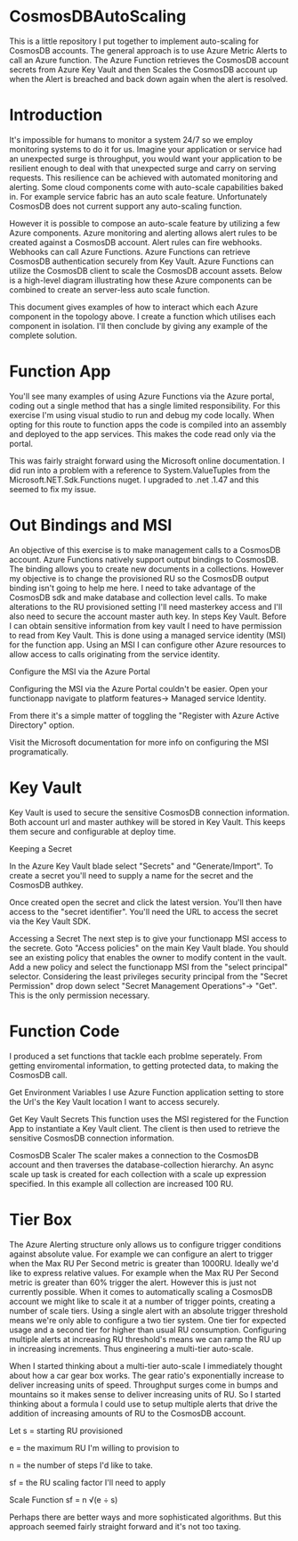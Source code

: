 # CosmosDBAutoScaling

This is a little repository I put together to implement auto-scaling for CosmosDB accounts. The general approach is to use Azure Metric Alerts to call an Azure function. The Azure Function retrieves the CosmosDB account secrets from Azure Key Vault and then Scales the CosmosDB account up when the Alert is breached and back down again when the alert is resolved. 

# Introduction

It's impossible for humans to monitor a system 24/7 so we employ monitoring systems to do it for us. Imagine your application or service had an unexpected surge is throughput, you would want your application to be resilient enough to deal with that unexpected surge and carry on serving requests. This resilience can be achieved with automated monitoring and alerting. Some cloud components come with auto-scale capabilities baked in. For example service fabric has an auto scale feature. Unfortunately CosmosDB does not current support any auto-scaling function.

However it is possible to compose an auto-scale feature by utilizing a few Azure components. Azure monitoring and alerting allows alert rules to be created against a CosmosDB account. Alert rules can fire webhooks. Webhooks can call Azure Functions. Azure Functions can retrieve CosmosDB authentication securely from Key Vault. Azure Functions can utilize the CosmosDB client to scale the CosmosDB account assets. Below is a high-level diagram illustrating how these Azure components can be combined to create an server-less auto scale function.

This document gives examples of how to interact which each Azure component in the topology above. I create a function which utilises each component in isolation. I'll then conclude by giving any example of the complete solution.



# Function App
You'll see many examples of using Azure Functions via the Azure portal, coding out a single method that has a single limited responsibility. For this exercise I'm using visual studio to run and debug my code locally. When opting for this route to function apps the code is compiled into an assembly and deployed to the app services. This makes the code read only via the portal. 

This was fairly straight forward using the Microsoft online documentation. I did run into a problem with a reference to System.ValueTuples from the Microsoft.NET.Sdk.Functions nuget. I upgraded to .net .1.47 and this seemed to fix my issue.

# Out Bindings and MSI
An objective of this exercise is to make management calls to a CosmosDB account. Azure Functions natively support output bindings to CosmosDB. The binding allows you to create new documents in a collections. However my objective is to change the provisioned RU so the CosmosDB output binding isn't going to help me here. I need to take advantage of the CosmosDB sdk and make database and collection level calls. To make alterations to the RU provisioned setting I'll need masterkey access and I'll also need to secure the account master auth key. In steps Key Vault. Before I can obtain sensitive information from key vault I need to have permission to read from Key Vault. This is done using a managed service identity (MSI) for the function app. Using an MSI I can configure other Azure resources to allow access to calls originating from the service identity. 



Configure the MSI via the Azure Portal


Configuring the MSI via the Azure Portal couldn't be easier. Open your functionapp navigate to platform features→ Managed service Identity.



From there it's a simple matter of toggling the "Register with Azure Active Directory" option.



Visit the Microsoft documentation for more info on configuring the MSI programatically.




# Key Vault
Key Vault is used to secure the sensitive CosmosDB connection information. Both account url and master authkey will be stored in Key Vault. This keeps them secure and configurable at deploy time.

Keeping a Secret


In the Azure Key Vault blade select "Secrets" and "Generate/Import". To create a secret you'll need to supply a name for the secret and the CosmosDB authkey.







Once created open the secret and click the latest version. You'll then have access to the "secret identifier". You'll need the URL to access the secret via the Key Vault SDK.


Accessing a Secret
The next step is to give your functionapp MSI access to the secrete. Goto "Access policies" on the main Key Vault blade. You should see an existing policy that enables the owner to modify content in the vault. Add a new policy and select the functionapp MSI from the "select principal" selector. Considering the least privileges security principal from the "Secret Permission" drop down select "Secret Management Operations"→ "Get". This is the only permission necessary.





# Function Code
I produced a set functions that tackle each problme seperately. From getting enviromental information, to getting protected data, to making the CosmosDB call.

Get Environment Variables
I use Azure Function application setting to store the Url's the Key Vault location I want to access securely.

Get Key Vault Secrets
This function uses the MSI registered for the Function App to instantiate a Key Vault client. The client is then used to retrieve the sensitive CosmosDB connection information.

CosmosDB Scaler
The scaler makes a connection to the CosmosDB account and then traverses the database-collection hierarchy. An async scale up task is created for each collection with a scale up expression specified. In this example all collection are increased 100 RU.

# Tier Box
The Azure Alerting structure only allows us to configure trigger conditions against absolute value. For example we can configure an alert to trigger when the Max RU Per Second metric is greater than 1000RU. Ideally we'd like to express relative values. For example when the Max RU Per Second metric is greater than 60% trigger the alert. However this is just not currently possible. When it comes to automatically scaling a CosmosDB account we might like to scale it at a number of trigger points, creating a number of scale tiers. Using a single alert with an absolute trigger threshold means we're only able to configure a two tier system. One tier for expected usage and a second tier for higher than usual RU consumption. Configuring multiple alerts at increasing RU threshold's means we can ramp the RU up in increasing increments. Thus engineering a multi-tier auto-scale.

When I started thinking about a multi-tier auto-scale I immediately thought about how a car gear box works. The gear ratio's exponentially increase to deliver increasing units of speed. Throughput surges come in bumps and mountains so it makes sense to deliver increasing units of RU. So I started thinking about a formula I could use to setup multiple alerts that drive the addition of increasing amounts of RU to the CosmosDB account.



Let
s = starting RU provisioned

e = the maximum RU I'm willing to provision to

n = the number of steps I'd like to take.

sf = the RU scaling factor I'll need to apply

Scale Function
sf = n √(e ÷ s)



Perhaps there are better ways and more sophisticated algorithms. But this approach seemed fairly straight forward and it's not too taxing.
